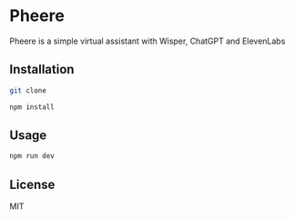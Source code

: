 # Pheere

Pheere is a simple virtual assistant with Wisper, ChatGPT and ElevenLabs

## Installation

```bash
git clone

npm install
```

## Usage

```bash
npm run dev
```

## License
MIT